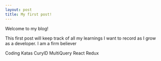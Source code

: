 ```yaml
---
layout: post
title: My first post!
---
```


Welcome to my blog!

This first post will keep track of all my learnings I want to record as I grow as a developer.
I am a firm believer 

Coding Katas
CuryID
MultiQuery
React Redux
